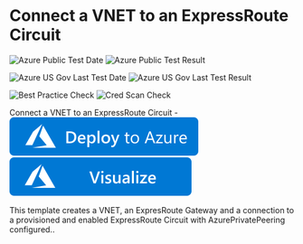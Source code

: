 # Connect a VNET to an ExpressRoute Circuit

![Azure Public Test Date](https://azurequickstartsservice.blob.core.windows.net/badges/301-expressroute-circuit-vnet-connection/PublicLastTestDate.svg)
![Azure Public Test Result](https://azurequickstartsservice.blob.core.windows.net/badges/301-expressroute-circuit-vnet-connection/PublicDeployment.svg)

![Azure US Gov Last Test Date](https://azurequickstartsservice.blob.core.windows.net/badges/301-expressroute-circuit-vnet-connection/FairfaxLastTestDate.svg)
![Azure US Gov Last Test Result](https://azurequickstartsservice.blob.core.windows.net/badges/301-expressroute-circuit-vnet-connection/FairfaxDeployment.svg)

![Best Practice Check](https://azurequickstartsservice.blob.core.windows.net/badges/301-expressroute-circuit-vnet-connection/BestPracticeResult.svg)
![Cred Scan Check](https://azurequickstartsservice.blob.core.windows.net/badges/301-expressroute-circuit-vnet-connection/CredScanResult.svg)

Connect a VNET to an ExpressRoute Circuit - [![Deploy To Azure](https://raw.githubusercontent.com/Azure/azure-quickstart-templates/master/1-CONTRIBUTION-GUIDE/images/deploytoazure.svg?sanitize=true)]("https://portal.azure.com/#create/Microsoft.Template/uri/https%3A%2F%2Fraw.githubusercontent.com%2FAzure%2Fazure-quickstart-templates%2Fmaster%2F301-expressroute-circuit-vnet-connection%2Fazuredeploy.json")  [![Visualize](https://raw.githubusercontent.com/Azure/azure-quickstart-templates/master/1-CONTRIBUTION-GUIDE/images/visualizebutton.svg?sanitize=true)]("http://armviz.io/#/?load=https%3A%2F%2Fraw.githubusercontent.com%2FAzure%2Fazure-quickstart-templates%2Fmaster%2F301-expressroute-circuit-vnet-connection%2Fazuredeploy.json")

This template creates a VNET, an ExpresRoute Gateway and a connection to a provisioned and enabled ExpressRoute Circuit with AzurePrivatePeering configured..


